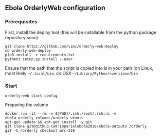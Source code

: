 ## Ebola OrderlyWeb configuration

### Prerequisites

First, install the deploy tool (this will be installable from the python package repository soon)

```
git clone https://github.com/vimc/orderly-web-deploy
cd orderly-web-deploy
pip3 install -r requirements.txt
python3 setup.py install --user
```

Ensure that the path that the script is copied into is in your path (on Linux, most likely `~/.local/bin`, on OSX `~/Library/Python/<version>/bin`

### Start

```
orderly-web start config
```

Preparing the volume

```
docker run -it --rm -v ${PWD}/.ssh:/root/.ssh:ro -v ebola_orderly_volume:/orderly ubuntu
apt-get update && apt-get install -y git
git clone git@github.com:imperialebola2018/ebola-outputs /orderly
git -C /orderly checkout mrc-328
```
